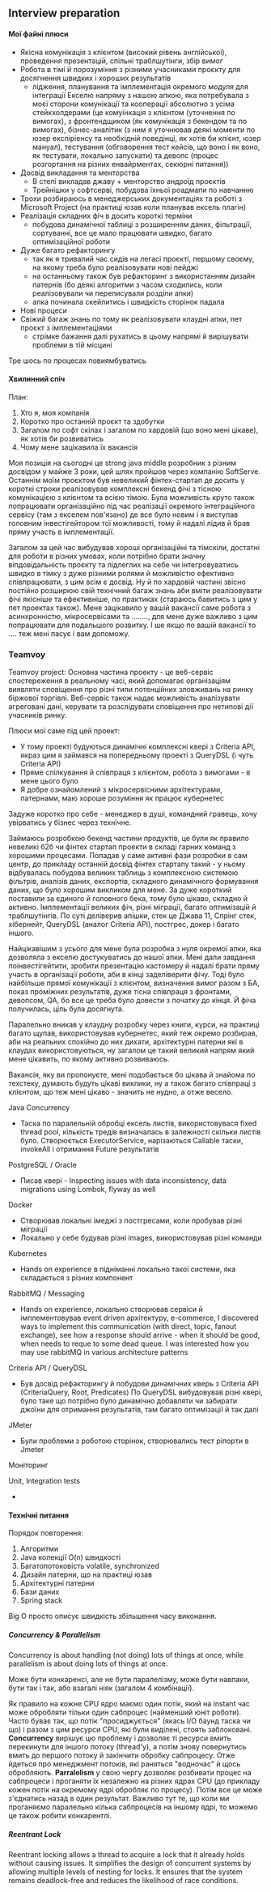 ## Interview preparation

#### Мої файні плюси

- Якісна комунікація з клієнтом (високий рівень англійської), проведення презентацій, спільні траблшутінги, збір вимог 
- Робота в тімі й порозуміння з різними учасниками проєкту для досягнення швидких і хороших результатів 
  - лідження, планування та імплементація окремого модуля для інтеграції Екселю напряму з нашою апкою, яка потребувала з моєї сторони комунікації та кооперації абсолютно з усіма стейкхолдерами (це комуінкація з клієнтом (уточнення по вимогах), з фронтендщиком (як комунікація з бекендом та по вимогах), бізнес-аналітик (з ним я уточнював деякі моменти по юзер експіріенсу та необхідній поведінці, як хотів би клієнт, юзер мануал), тестування (обговорення тест кейсів, що воно і як воно, як тестувати, локально запускати) та девопс (процес розгортання на різних енвайрментах, секюрні питання))
- Досвід викладання та менторства
  - В степі викладав джаву + менторство андроїд проєктів
  - Трейнішки у софтсерві, побудова їхньої роадмапи по навчанню
- Трохи розбираюсь в менеджерських документаціях та роботі з Microsoft Project (на практиці юзав коли планував ексель плагін)
- Реалізація складних фіч в досить короткі терміни
  - побудова динамічної таблиці з розширенням даних, фільтрації, сортуванні, все це мало працювати швидко, багато оптимізаційної роботи
- Дуже багато рефакторингу
  - так як я тривалий час сидів на легасі проєкті, першому своєму, на якому треба було реалізовувати нові пейджі
  - на останньому також був рефакторинг з використанням дизайн патернів (бо деякі алгоритми з часом сходились, коли реалізовували чи переписували розділи апки)
  - апка починала скейлитись і швидкість сторінок падала
- Нові процеси
- Свіжий багаж знань по тому як реалізовувати клаудні апки, пет проєкт з імплементаціями
  - стрімке бажання далі рухатись в цьому напрямі й вирішувати проблеми в тій місцині

Тре шось по процесах повиямбуватись 



#### Хвилинний спіч

План:

1. Хто я, моя компанія
2. Коротко про останній проєкт та здобутки
3. Загалом по софт скілах і загалом по хардовій (що воно мені цікаве), як хотів би розвиватись
4. Чому мене зацікавила їх вакансія

Моя позиція на сьогодні це strong java middle розробник з різним досвідом у майже 3 роки, цей шлях пройшов через компанію SoftServe. Останнім моїм проєктом був невеликий фінтех-стартап де досить у короткі строки реалізовував комплексні бекенд фічі з тісною комунікацією з клієнтом та всією тімою. Була можливість круто також попрацювати організаційно під час реалізації окремого інтеграційного сервісу (там з екселем пов'язано) де все було новим і я виступав головним інвестігейтором тої можливості, тому й надалі лідив й брав пряму участь в імплементації.

Загалом за цей час вибудував хороші організаційні та тімскіли, достатні для роботи в різних умовах, коли потрібно брати значну віпдовідальність проєкту та підлеглих на себе чи інтегровуватись швидко в тімку з дуже різними ролями й можливістю ефективно співпрацювати, з цим всім є досвід. 
Ну й по хардовій частині звісно постійно розширюю свій технічний багаж знань аби вміти реалізовувати фічі якісніше та ефективніше, по практиках (стараюсь бавитись з цим у пет проектах також). Мене зацікавило у вашій вакансії саме робота з асинхронністю, мікросервісами та ........, для мене дуже важливо з цим попрацювати для подальшого розвитку. І ше якщо по вашій вакансії то .... теж мені пасує і вам допоможу.



### Teamvoy

Teamvoy project: Основна частина проекту - це веб-сервіс спостереження в реальному часі, який допомагає організаціям виявляти сповіщення про різні типи потенційних зловживань на ринку біржової торгівлі. Веб-сервіс також надає можливість аналізувати агреговані дані, керувати та розслідувати сповіщення про нетипові дії учасників ринку.

Плюси мої саме під цей проект: 

- У тому проекті будуються динамічні комплексні квері з Criteria API, якраз цим я займався на попередньому проекті з QueryDSL (і чуть Criteria API)
- Пряме спілкування й співпраця з клієнтом, робота з вимогами - в мене цього було
- Я добре ознайомлений з мікросервісними архітектурами, патернами, маю хороше розуміння як працює кубернетес

Задуже коротко про себе - менеджер в душі, командний гравець, хочу увірватись у бізнес через технічне.

Займаюсь розробкою бекенд частини продуктів, це були як правило невеликі б2б чи фінтех стартап проекти в складі гарних команд з хорошими процесами. Попадав у саме активні фази розробки в сам центр, до прикладу останній досвід фінтех стартапу такий - у ньому відбувалась побудова великих таблиць з комплексною системою фільтрів, аналізів даних, експортів, складного динамічного формування даних, що було хорошим викликом для мене. За дуже короткий поставили за єдиного й головного бека, тому було цікаво, складно й активно. Імплементації великих фіч, різні міграції, багато оптимізацій й траблшутінгів. По суті деліверив апішки, стек це Джава 11, Спрінг стек, хібернейт, QueryDSL (аналог Criteria API), постгрес, докер і багато іншого.

Найцікавішим з усього для мене була розробка з нуля окремої апки, яка дозволяла з екселю достукуватись до нашої апки. Мені дали завдання поінвестігейтити, зробити презентацію кастомеру й надалі брати пряму участь в організації роботи, аби в кінці заделіверити фічу. Тоді було найбільше прямої комунікації з клієнтом, визначення вимог разом з БА, показ проміжних результатів, дуже тісна співпраця з фронтами, девопсом, QA, бо все це треба було довести з початку до кінця. Й фіча получилась, ціль була досягнута.

Паралельно вникав у клаудну розробку через книги, курси, на практиці багато щупав, використовував кубернетес, який теж окремо розбирав, аби на реальних спокійно до них дихати, архітектурні патерни які в клаудах використовуються, ну загалом це такий великий напрям який мене цікавить, по якому активно розвиваюсь.

Вакансія, яку ви пропонуєте, мені подобається бо цікава й знайома по техстеку, думають будуть цікаві виклики, ну а також багато співпраці з клієнтом, що теж мені цікаво - значить не нудно, а отже весело.



Java Concurrency

- Таска по паралельній обробці ексель листів, використовувася fixed thread pool, кількість тредів визначалась в залежності скільки листів було. Створюється ExecutorService, нарізаються Callable таски, invokeAll і отримання Future результатів

PostgreSQL / Oracle 

- Писав квері - Inspecting issues with data inconsistency, data migrations using Lombok, flyway as well

Docker 

- Створював локальні імеджі з постгресами, коли пробував різні міграції
- Локально у себе будував різні images, використовував різні команди

Kubernetes

- Hands on experience в підніманні локально такої системи, яка складається з різних компонент 

RabbitMQ / Messaging

- Hands on experience, локально створював сервіси й імплементовував event driven архітектуру, e-commerce, I discovered ways to implement this communication (with direct, topic, fanout exchange), see how a response should arrive - when it should be good, when needs to reque to some dead queue. I was interested how you may use rabbitMQ in various architecture patterns

Criteria API / QueryDSL

- Був досвід рефакторингу й побудови динамічних кверь з Criteria API (CriteriaQuery, Root, Predicates)
  По QueryDSL вибудовував різні квері, було таке що потрібно було динамічно добавляти чи забирати джоїни для отримання результатів, там багато оптимізації й так далі 

JMeter

- Були проблеми з роботою сторінок, створювались тест ріпорти в Jmeter

Моніторинг

Unit, Integration tests

- 



#### Технічні питання

Порядок повторення:

1. Алгоритми
2. Java колекції
   O(n) швидкості
3. Багатопотоковість
   volatile, synchronized
4. Дизайн патерни, що на практиці юзав
5. Архітектурні патерни
6. Бази даних
7. Spring stack

Big O просто описує швидкість збільшення часу виконання.

##### Concurrency & Parallelism

Concurrency is about handling (not doing) lots of things at once, while parallelism is about doing lots of things at once.

Може бути конкаренсі, але не бути паралелізму, може бути навпаки, бути так і так, або взагалі ніяк (загалом 4 комбінації).

Як правило на кожне CPU ядро маємо один потік, який на instant час може обробляти тільки один сабпроцес (найменший юніт роботи). Часто буває так, що потік "просиджується" (якась I/O баунд таска чи що) і разом з цим ресурси CPU, які були виділені, стоять заблоковані. **Concurrency** вирішує цю проблему і дозволяє ті ресурси вмить перекинути для іншого потоку (thread'у), а потім знову повернутись вмить до першого потоку й закінчити обробку сабпроцесу. Отже йдеться про менеджмент потоків, які раняться "водночас" й щось обробляють. **Parralelism** у свою чергу дозволяє розбивати процес на сабпроцеси і проганяти їх незалежно на різних ядрах CPU (до прикладу кожен потік на окремому ядрі обробляє по процесу). Потім все це може з'єднатись назад в один результат.
Важливо тут те, що коли ми проганяємо паралельно кілька сабпроцесів на іншому ядрі, то можемо це також робити конкарентлі.

##### Reentrant Lock

Reentrant locking allows a thread to acquire a lock that it already holds without causing issues. It simplifies the design of concurrent systems by allowing multiple levels of nesting for locks. It ensures that the system remains deadlock-free and reduces the likelihood of race conditions.
